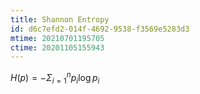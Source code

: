 ```yaml
---
title: Shannon Entropy
id: d6c7efd2-014f-4692-9538-f3569e5283d3
mtime: 20210701195705
ctime: 20201105155943
---
```


$H(p) = -\Sigma_{i=1}^{n} p_{i} \log p_i$
